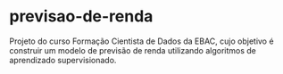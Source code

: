 # previsao-de-renda
Projeto do curso Formação Cientista de Dados da EBAC, cujo objetivo é construir um modelo de previsão de renda utilizando algoritmos de aprendizado supervisionado.
